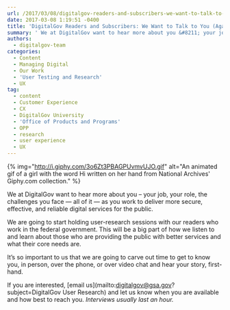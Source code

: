 ```yaml
---
url: /2017/03/08/digitalgov-readers-and-subscribers-we-want-to-talk-to-you-again/
date: 2017-03-08 1:19:51 -0400
title: 'DigitalGov Readers and Subscribers: We Want to Talk to You (Again)'
summary: ' We at DigitalGov want to hear more about you &#8211; your job, your role, the challenges you face &mdash; all of it &mdash; as you work to deliver more secure, effective, and reliable digital'
authors:
  - digitalgov-team
categories:
  - Content
  - Managing Digital
  - Our Work
  - 'User Testing and Research'
  - UX
tag:
  - content
  - Customer Experience
  - CX
  - DigitalGov University
  - 'Office of Products and Programs'
  - OPP
  - research
  - user experience
  - UX
---
```


{% img="http://i.giphy.com/3o6Zt3PBAGPUvmvUJO.gif" alt="An animated gif of a girl with the word Hi written on her hand from National Archives' Giphy.com collection." %}

We at DigitalGov want to hear more about you &#8211; your job, your role, the challenges you face — all of it — as you work to deliver more secure, effective, and reliable digital services for the public.

We are going to start holding user-research sessions with our readers who work in the federal government. This will be a big part of how we listen to and learn about those who are providing the public with better services and what their core needs are.

It’s so important to us that we are going to carve out time to get to know you, in person, over the phone, or over video chat and hear your story, first-hand.

If you are interested, [email us](mailto:digitalgov@gsa.gov?subject=DigitalGov User Research) and let us know when you are available and how best to reach you. _Interviews usually last an hour._